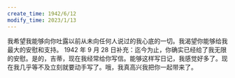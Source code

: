 ```yaml
---
create_time: 1942/6/12
modify_time: 2023/1/13
---
```

我希望我能够向你吐露以前从未向任何人说过的我心底的一切。我渴望你能够给我最大的安慰和支持。
1942 年 9 月 28 日补充：迄今为止，你确实已经给了我无限的安慰。是的，吉蒂，现在我经常给你写信。能够这样写日记，我感觉好多了。现在我几乎等不及立刻就要动手写了。哦，我真高兴我把你一起带来了。